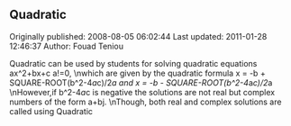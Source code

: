 ## Quadratic 
Originally published: 2008-08-05 06:02:44 
Last updated: 2011-01-28 12:46:37 
Author: Fouad Teniou 
 
Quadratic can be used by students for solving quadratic equations ax^2+bx+c a!=0,\nwhich are given by the quadratic formula x = -b + SQUARE-ROOT(b^2-4*a*c)/2*a and x = -b - SQUARE-ROOT(b^2-4*a*c)/2*a\nHowever,if b^2-4*a*c is negative the solutions are not real but complex numbers of the form a+bj.\nThough, both real and complex solutions are called using Quadratic